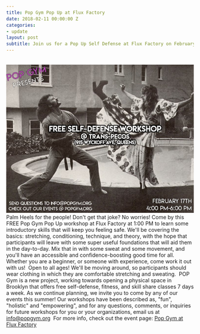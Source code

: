 ```yaml
---
title: Pop Gym Pop Up at Flux Factory
date: 2018-02-11 00:00:00 Z
categories:
- update
layout: post
subtitle: Join us for a Pop Up Self Defense at Flux Factory on February 11th
---
```

​
![Pop Gym at Utopia School](/assets/transpecos3.jpg)
​
​
Palm Heels for the people! Don't get that joke? No worries! Come by this FREE Pop Gym Pop Up workshop at Flux Factory at 1:00 PM to learn some introductory skills that will keep you feeling safe. We'll be covering the basics: stretching, conditioning, technique, and theory, with the hope that participants will leave with some super useful foundations that will aid them in the day-to-day. Mix that in with some sweat and some movement, and you'll have an accessible and confidence-boosting good time for all. Whether you are a beginner, or someone with experience, come work it out with us!
​
Open to all ages! We'll be moving around, so participants should wear clothing in which they are comfortable stretching and sweating.
​
POP Gym is a new project, working towards opening a physical space in Brooklyn that offers free self-defense, fitness, and skill share classes 7 days a week. As we continue planning, we invite you to come by any of our events this summer! Our workshops have been described as, "fun", "holistic" and "empowering", and for any questions, comments, or inquiries for future workshops for you or your organizations, email us at info@popgym.org
​
For more info, check out the event page: [Pop Gym at Flux Factory](https://www.facebook.com/events/148563275949790/)
